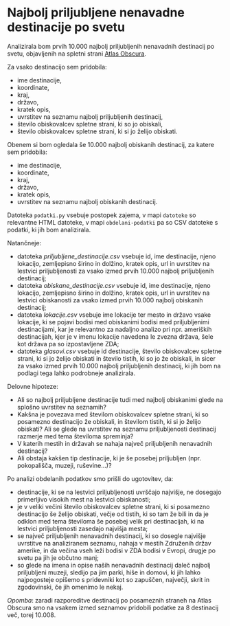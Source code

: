 # Najbolj priljubljene nenavadne destinacije po svetu

Analizirala bom prvih 10.000 najbolj priljubljenih nenavadnih destinacij po svetu, objavljenih na spletni strani [Atlas Obscura](https://www.atlasobscura.com/places?sort=likes_count).

Za vsako destinacijo sem pridobila:
* ime destinacije,
* koordinate,
* kraj,
* državo,
* kratek opis,
* uvrstitev na seznamu najbolj priljubljenih destinacij,
* število obiskovalcev spletne strani, ki so jo obiskali,
* število obiskovalcev spletne strani, ki si jo želijo obiskati.

Obenem si bom ogledala še 10.000 najbolj obiskanih destinacij, za katere sem pridobila:
* ime destinacije,
* koordinate,
* kraj,
* državo,
* kratek opis,
* uvrstitev na seznamu najbolj obiskanih destinacij.

Datoteka `podatki.py` vsebuje postopek zajema, v mapi `datoteke` so relevantne HTML datoteke, v mapi `obdelani-podatki` pa so CSV datoteke s podatki, ki jih bom analizirala.

Natančneje:
* datoteka *priljubljene_destinacije.csv* vsebuje id, ime destinacije, njeno lokacijo, zemljepisno širino in dolžino, kratek opis, url in uvrstitev na lestvici priljubljenosti za vsako izmed prvih 10.000 najbolj priljubljenih destinacij;
* datoteka *obiskane_destinacije.csv* vsebuje id, ime destinacije, njeno lokacijo, zemljepisno širino in dolžino, kratek opis, url in uvrstitev na lestvici obiskanosti za vsako izmed prvih 10.000 najbolj obiskanih destinacij;
* datoteka *lokacije.csv* vsebuje ime lokacije ter mesto in državo vsake lokacije, ki se pojavi bodisi med obiskanimi bodisi med priljubljenimi destinacijami, kar je relevantno za nadaljno analizo pri npr. ameriških destinacijah, kjer je v imenu lokacije navedena le zvezna država, šele kot država pa so izpostavljene ZDA;
* datoteka *glasovi.csv* vsebuje id destinacije, število obiskovalcev spletne strani, ki si jo želijo obiskati in število tistih, ki so jo že obiskali, in sicer za vsako izmed prvih 10.000 najbolj priljubljenih destinacij, ki jih bom na podlagi tega lahko podrobneje analizirala.

Delovne hipoteze:
* Ali so najbolj priljubljene destinacije tudi med najbolj obiskanimi glede na splošno uvrstitev na seznamih?
* Kakšna je povezava med številom obiskovalcev spletne strani, ki so posamezno destinacijo že obiskali, in številom tistih, ki si jo želijo obiskati? Ali se glede na uvrstitev na seznamu priljubljenosti destinacij razmerje med tema številoma spreminja?
* V katerih mestih in državah se nahaja največ priljubljenih nenavadnih destinacij?
* Ali obstaja kakšen tip destinacije, ki je še posebej priljubljen (npr. pokopališča, muzeji, ruševine...)?

Po analizi obdelanih podatkov smo prišli do ugotovitev, da:
* destinacije, ki se na lestvici priljubljenosti uvrščajo najvišje, ne dosegajo primerljivo visokih mest na lestvici obiskanosti;
* je v veliki večini število obiskovalcev spletne strani, ki si posamezno destinacijo še želijo obiskati, večje od tistih, ki so tam že bili in da je odklon med tema številoma še posebej velik pri destinacijah, ki na lestvici priljubljenosti zasedajo najvišja mesta;
* se največ priljubljenih nenavadnih destinacij, ki so dosegle najvišje uvrstitve na analiziranem seznamu, nahaja v mestih Združenih držav amerike, in da večina vseh leži bodisi v ZDA bodisi v Evropi, drugje po svetu pa jih je občutno manj;
* so glede na imena in opise naših nenavadnih destinacij daleč najbolj priljubljeni muzeji, sledijo pa jim parki, hiše in domovi, ki jih lahko najpogosteje opišemo s pridevniki kot so zapuščen, največji, skrit in zgodovinski, če jih omenimo le nekaj.  


*Opomba*: zaradi razporeditve destinacij po posameznih straneh na Atlas Obscura smo na vsakem izmed seznamov pridobili podatke za 8 destinacij več, torej 10.008.
